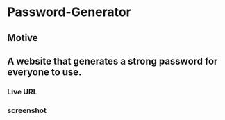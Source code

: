 # Password-Generator

## Motive
## A website that generates a strong password for everyone to use.

### Live URL

### screenshot

